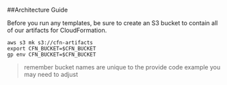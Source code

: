 ##Architecture Guide

Before you run any templates, be sure to create an S3 bucket 
to contain all of our artifacts for CloudFormation.

```
aws s3 mk s3://cfn-artifacts
export CFN_BUCKET=$CFN_BUCKET
gp env CFN_BUCKET=$CFN_BUCKET
```

> remember bucket names are unique to the provide code example you may need to adjust